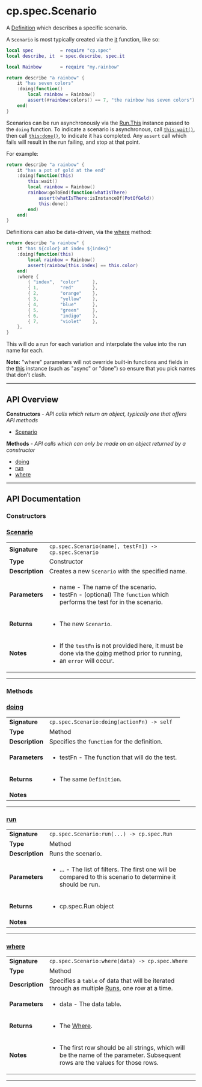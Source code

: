 # cp.spec.Scenario

A [Definition](cp.spec.Definition.md) which describes a specific scenario.

A `Scenario` is most typically created via the [it](cp.spec.md#it) function, like so:

```lua
local spec          = require "cp.spec"
local describe, it  = spec.describe, spec.it

local Rainbow       = require "my.rainbow"

return describe "a rainbow" {
    it "has seven colors"
    :doing(function()
        local rainbow = Rainbow()
        assert(#rainbow:colors() == 7, "the rainbow has seven colors")
    end)
}
```

Scenarios can be run asynchronously via the [Run.This](cp.spec.Run.This.md) instance passed to the `doing` function.
To indicate a scenario is asynchronous, call [`this:wait()`](cp.spec.Run.This.md#wait), then call
[`this:done()`](cp.spec.Run.This.md#done), to indicate it has completed. Any `assert` call which fails will
result in the run failing, and stop at that point.

For example:

```lua
return describe "a rainbow" {
    it "has a pot of gold at the end"
    :doing(function(this)
        this:wait()
        local rainbow = Rainbow()
        rainbow:goToEnd(function(whatIsThere)
            assert(whatIsThere:isInstanceOf(PotOfGold))
            this:done()
        end)
    end)
}
```

Definitions can also be data-driven, via the [where](#where) method:

```lua
return describe "a rainbow" {
    it "has ${color} at index ${index}"
    :doing(function(this)
        local rainbow = Rainbow()
        assert(rainbow[this.index] == this.color)
    end)
    :where {
        { "index",  "color"     },
        { 1,        "red"       },
        { 2,        "orange"    },
        { 3,        "yellow"    },
        { 4,        "blue"      },
        { 5,        "green"     },
        { 6,        "indigo"    },
        { 7,        "violet"    },
    },
}
```

This will do a run for each variation and interpolate the value into the run name for each.

 **Note:** "where" parameters will not override built-in functions and fields in the [this](cp.spec.Run.This.md)
instance (such as "async" or "done") so ensure that you pick names that don't clash.

---

## API Overview
**Constructors** - _API calls which return an object, typically one that offers API methods_
 * [Scenario](#scenario)

**Methods** - _API calls which can only be made on an object returned by a constructor_
 * [doing](#doing)
 * [run](#run)
 * [where](#where)


---

## API Documentation

### Constructors


### [Scenario](#scenario)

|                                             |                                                                                     |
| --------------------------------------------|-------------------------------------------------------------------------------------|
| **Signature**                               | `cp.spec.Scenario(name[, testFn]) -> cp.spec.Scenario`                                                                    |
| **Type**                                    | Constructor                                                                     |
| **Description**                             | Creates a new `Scenario` with the specified name.                                                                     |
| **Parameters**                              | <ul><li>name          - The name of the scenario.</li><li>testFn     - (optional) The `function` which performs the test for in the scenario.</li></ul> |
| **Returns**                                 | <ul><li>The new `Scenario`.</li></ul>          |
| **Notes**                                   | <ul><li>If the `testFn` is not provided here, it must be done via the [doing](#doing) method prior to running,</li><li>  an `error` will occur.</li></ul>                |

---
### Methods


### [doing](#doing)

|                                             |                                                                                     |
| --------------------------------------------|-------------------------------------------------------------------------------------|
| **Signature**                               | `cp.spec.Scenario:doing(actionFn) -> self`                                                                    |
| **Type**                                    | Method                                                                     |
| **Description**                             | Specifies the `function` for the definition.                                                                     |
| **Parameters**                              | <ul><li>testFn - The function that will do the test.</li></ul> |
| **Returns**                                 | <ul><li>The same `Definition`.</li></ul>          |
| **Notes**                                   | <ul></ul>                |

---

### [run](#run)

|                                             |                                                                                     |
| --------------------------------------------|-------------------------------------------------------------------------------------|
| **Signature**                               | `cp.spec.Scenario:run(...) -> cp.spec.Run`                                                                    |
| **Type**                                    | Method                                                                     |
| **Description**                             | Runs the scenario.                                                                     |
| **Parameters**                              | <ul><li>...   - The list of filters. The first one will be compared to this scenario to determine it should be run.</li></ul> |
| **Returns**                                 | <ul><li>cp.spec.Run object</li></ul>          |
| **Notes**                                   | <ul></ul>                |

---

### [where](#where)

|                                             |                                                                                     |
| --------------------------------------------|-------------------------------------------------------------------------------------|
| **Signature**                               | `cp.spec.Scenario:where(data) -> cp.spec.Where`                                                                    |
| **Type**                                    | Method                                                                     |
| **Description**                             | Specifies a `table` of data that will be iterated through as multiple [Runs](cp.spec.Run.md), one row at a time.                                                                     |
| **Parameters**                              | <ul><li>data      - The data table.</li></ul> |
| **Returns**                                 | <ul><li>The [Where](cp.spec.Where.md).</li></ul>          |
| **Notes**                                   | <ul><li>The first row should be all strings, which will be the name of the parameter. Subsequent rows are the values for those rows.</li></ul>                |

---
